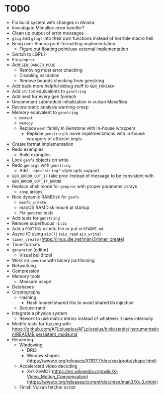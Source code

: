 # TODO

- Fix build system with changes in Alonira
- Investigate Mimalloc error handler?
- Clean up output of error messages
- `glog` and `glogf` into their own functions instead of horrible macro hell
- Bring over Alonira print-formatting implementation
    - Figure out floating point/use external implementation
- Switch to LGPL?
- Fix `genproc`
- Add `GEN_DANGER_MODE`
  - Removing most error checking
  - Disabling validation
  - Remove bounds checking from genstring
- Add back more helpful debug stuff to `GEN_FOREACH`
- Add `strtoX` equivalents to `genstring`
- Add next for every gen foreach
- Uncomment submodule initialization in vulkan Makefiles
- Review static analysis warning-creep
- Memory equivalent to `genstring`
    - `memset`
    - `memcpy`
    - Replace `mem*` family in Genstone with in-house wrappers
        - Replace `genstring`'s naive implementations with in-house wrappers of efficient impls
- Create format implementation
- Redo examples
    - Build examples
- Lock `genfs` objects on write
- Redo `genargs` with `genstring`
    - Add `--opt="string"`-style opts support
- `GEN_ERROR_OUT_IF` take proc instead of message to be consistent with `GEN_ERROR_OUT_IF_ERRNO`
- Replace shell mode for `genproc` with proper parameter arrays
    - `envp` arrays
- Nice dynamic RAMDisk for `genfs`
    - `memfd_create`
    - macOS RAMDisk mount at startup
    - Fix `genproc` tests
- Add tests for `genstring`
- Remove superfluous `-Llib`
- Add a `PORTING.md` info file or put in `README.md`
- Async IO using `aio(7)` (`aio_read` `aio_write`)
- `timer_create` (https://linux.die.net/man/2/timer_create)
- Time-formats
- `generator` (editor)
    - Visual build tool
- Work on `genuine` with binary partitioning
- Networking
- Compression
- Memory tools
    - Measure usage
- Databases
- Cryptography
    - Hashing
        - Hash loaded shared libs to avoid shared lib injection
    - Secure-rand
- Integrate a physics system
    - Rework to use matrix intrins instead of whatever it uses internally
- Modify tests for fuzzing with https://github.com/AFLplusplus/AFLplusplus/blob/stable/instrumentation/README.persistent_mode.md
- Rendering
    - Windowing
        - DRI3
        - Window shapes (https://www.x.org/releases/X11R7.7/doc/xextproto/shape.html)
    - Accelerated video decoding
        - Xv? XvMC? (https://en.wikipedia.org/wiki/X-Video_Motion_Compensation) (https://www.x.org/releases/current/doc/man/man3/Xv.3.xhtml)
    - Finish Vulkan fetcher script